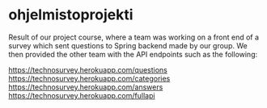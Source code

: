 # ohjelmistoprojekti
Result of our project course, where a team was working on a front end of a survey which sent questions to Spring backend made by our group.
We then provided the other team with the API endpoints such as the following:

https://technosurvey.herokuapp.com/questions
https://technosurvey.herokuapp.com/categories
https://technosurvey.herokuapp.com/answers
https://technosurvey.herokuapp.com/fullapi
